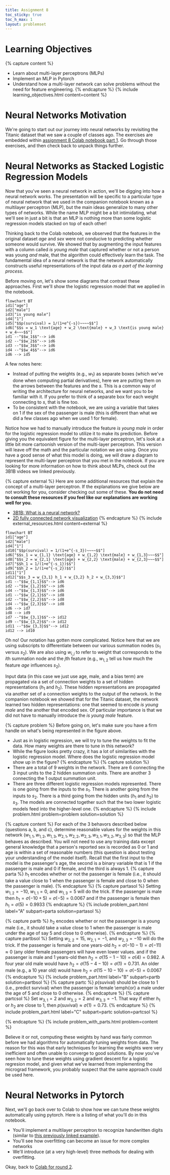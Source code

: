 ```yaml
---
title: Assignment 8
toc_sticky: true 
toc_h_max: 1
layout: problemset
---
```


# Learning Objectives

{% capture content %}
* Learn about multi-layer perceptrons (MLPs)
* Implement an MLP in Pytorch
* Understand how a multi-layer network can solve problems without the need for feature engineering.
{% endcapture %}
{% include learning_objectives.html content=content %}

# Neural Networks Motivation

We're going to start out our journey into neural networks by revisiting the Titanic dataset that we saw a couple of classes ago.  The exercises are embedded within [assignment 8 Colab notebook part 1](https://colab.research.google.com/github/olinml2024/notebooks/blob/main/ML24_Assignment08_part_1.ipynb).  Go through those exercises, and then check back to unpack things further.

# Neural Networks as Stacked Logistic Regression Models

Now that you've seen a neural network in action, we'll be digging into how a neural network works.  The presentation will be specific to a particular type of neural network that we used in the companion notebook known as a multilayer perceptron (MLP), but the main ideas generalize to many other types of networks.  While the name MLP might be a bit intimidating, what we'll see in just a bit is that an MLP is nothing more than some logistic regression models stacked on top of each other!

Thinking back to the Colab notebook, we observed that the features in the original dataset *age* and *sex* were not conducive to predicting whether someone would survive.  We showed that by augmenting the input features with a column called *is young male* that captured whether or not a person was young *and* male, that the algorithm could effectively learn the task.  The fundamental idea of a neural network is that the network automatically constructs useful representations of the input data *as a part of the learning process*.

Before moving on, let's show some diagrams that contrast these approaches.  First we'll show the logistic regression model that we applied in the notebook.

```mermaid!
flowchart BT
id1["age"]
id2["male"]
id3["is young male"]
id4["1"]
id5["$$p(survival) = 1/(1+e^{-s})~~~~$$"]
id6["$$s = w_1 \text{age} + w_2 \text{male} + w_3 \text{is young male} + w_4~~~$$"]
id1 --"$$w_1$$"--> id6
id2 --"$$w_2$$"--> id6
id3 --"$$w_3$$"--> id6
id4 --"$$w_4$$"--> id6
id6 --> id5
```

 A few notes here:
 * Instead of putting the weights (e.g., $w_1$) as separate boxes (which we've done when computing partial derivatives), here we are putting them on the arrows between the features and the $s$.  This is a common way of writing the architecture for neural networks, and we want you to be familiar with it.  If you prefer to think of a separate box for each weight connecting to $s$, that is fine too.
 * To be consistent with the notebook, we are using a variable that takes on 1 if the sex of the passenger is male (this is different than what we did a few classes ago when we used 1 for female).

Notice how we had to manually introduce the feature *is young male* in order for the logistic regression model to utilize it to make its prediction.  Before giving you the equivalent figure for the multi-layer perceptron, let's look at a little bit more cartoonish version of the multi-layer perceptron.  This version will leave off the math and the particular notation we are using.  Once you have a good sense of what this model is doing, we will draw a diagram to represent the multi-layer perceptron that you met in the notebook.  If you are looking for more information on how to think about MLPs, check out the 3B1B videos we linked previously.

{% capture external %}
Here are some additional resources that explain the concept of a multi-layer perceptron.  If the explanations we give below are not working for you, consider checking out some of these.  **You do not need to consult these resources if you feel like our explanations are working well for you.**
* [3B1B: What is a neural network?](https://www.youtube.com/watch?v=aircAruvnKk)
* [2D fully connected network visualization](https://adamharley.com/nn_vis/mlp/2d.html)
{% endcapture %}
{% include external_resources.html content=external %}


```mermaid!
flowchart BT
id1["age"]
id2["male"]
id4["1"]
id10["$$p(survival) = 1/(1+e^{-s_3})~~~~$$"]
id6["$$s_1 = w_{1,1} \text{age} + w_{1,2} \text{male} + w_{1,3}~~~$$"]
id8["$$s_2 = w_{2,1} \text{age} + w_{2,2} \text{male} + w_{2,3}~~~$$"]
id7["$$h_1 = 1/(1+e^{-s_1})$$"]
id9["$$h_2 = 1/(1+e^{-s_2})$$"]
id11["1"]
id12["$$s_3 = w_{3,1} h_1 + w_{3,2} h_2 + w_{3,3}$$"]
id1 --"$$w_{1,1}$$"--> id6
id2 --"$$w_{1,2}$$"--> id6
id4 --"$$w_{1,3}$$"--> id6
id1 --"$$w_{2,1}$$"--> id8
id2 --"$$w_{2,2}$$"--> id8
id4 --"$$w_{2,3}$$"--> id8
id6 --> id7
id8 --> id9
id7 --"$$w_{3,1}$$"--> id12
id9 --"$$w_{3,2}$$"--> id12
id11 --"$$w_{3,3}$$"--> id12
id12 --> id10
```

Oh no! Our notation has gotten more complicated.  Notice here that we are using subscripts to differentiate between our various summation nodes ($s_1$ versus $s_2$).  We are also using $w_{i,j}$ to refer to weight that corresponds to the $i$th summation node and the $j$th feature (e.g., $w_{1,2}$ tell us how much the feature *age* influences $s_2$).

Input data (in this case we just use age, male, and a bias term) are propagated via a set of connection weights to a set of hidden representations ($h_1$ and $h_2$).  These hidden representations are propagated via another set of a connection weights to the output of the network.   In the companion notebook we showed that for the Titanic dataset, the network learned two hidden representations: one that seemed to encode *is young male* and the another that encoded sex.  Of particular importance is that we did not have to manually introduce the *is young male* feature.

{% capture problem %}
Before going on, let's make sure you have a firm handle on what's being represented in the figure above.
* Just as in logistic regression, we will try to tune the weights to fit the data.  How many weights are there to tune in this network?
* While the figure looks pretty crazy, it has a lot of similarities with the logistic regression model.  Where does the logistic regression model show up in the figure?
{% endcapture %}
{% capture solution %}
* There are a total of 9 weights in the network.  There are 6 connecting the 3 input units to the 2 hidden summation units.  There are another 3 connecting the 1 output summation unit.
* There are three different logistic regression models represented.  There is one going from the inputs to the $s_1$.  There is another going from the inputs to $s_2$.  There is a third going from the hidden units ($h_1$ and $h_2$) to $s_3$.  The models are connected together such that the two lower logistic models feed into the higher-level one.
{% endcapture %}
{% include problem.html problem=problem solution=solution %}


{% capture content %}
For each of the 3 behavors described below (questions a, b, and c), determine reasonable values for the weights in this network ($w_{1,1}, w_{1,2}, w_{1,3}, w_{2,1}, w_{2,2}, w_{2,3}, w_{3,1}, w_{3,2}, w_{3,3}$) so that the MLP behaves as described. You will not need to use any training data except general knowledge that a person's reported sex is recorded as 0 or 1 and age is within a set of reasonable numbers (this question is about testing your understanding of the model itself).  Recall that the first input to the model is the passenger's age, the second is a binary variable that is 1 if the passenger is male and 0 if female, and the third is always 1.
{% capture parta %}
$h_1$ encodes whether or not the passenger is female (i.e., it should take a value close to 1 when the passenger is female and close to 0 when the passenger is male).
{% endcapture %}
{% capture partasol %}
Setting $w_{1,2} = -10$, $w_{1,1} = 0$, and $w_{1,3} = 5$ will do the trick.  If the passenger is male then $h_1 = \sigma(-10 + 5) = \sigma(-5) = 0.0067$ and if the passenger is female then $h_1 = \sigma(5) = 0.9933$
{% endcapture %}
{% include problem_part.html label="A" subpart=parta solution=partasol %}

{% capture partb %}
$h_2$ encodes whether or not the passenger is a young male (i.e., it should take a value close to 1 when the passenger is male under the age of say 5 and close to 0 otherwise).
{% endcapture %}
{% capture partbsol %}
Setting $w_{2,2} = 15$, $w_{2,1} = -1$, and $w_{2,3} = -10$ will do the trick.  If the passenger is female and one years-old $h_2 = \sigma(-10 - 1) = \sigma(-11) \approx 0$ (any older female passengers will have even lower values. and if the passenger is male and 1 years-old then $h_2 = \sigma(15 - 1 - 10) = \sigma(4) = 0.982$.  A four year old male would have $h_2 = \sigma(15 - 4 - 10) = \sigma(1) = 0.731$.  An older male (e.g., a 10 year old) would have $h_2 = \sigma(15 - 10 - 10) = \sigma(-5) = 0.0067$
{% endcapture %}
{% include problem_part.html label="B" subpart=partb solution=partbsol %}
{% capture partc %}
$p(\text{suvival})$ should be close to 1 (i.e., predict survival) when the passenger is female \emph{or} a male under the age of 5 and close to 0 otherwise.
{% endcapture %}
{% capture partcsol %}
Set $w_{3,1} = 2$ and $w_{3,2} = 2$ and $w_{3,3} = -1$.  That way if either $h_1$ or $h_2$ are close to 1, then $p(\text{suvival}) \approx \sigma(1) = 0.73$.
{% endcapture %}
{% include problem_part.html label="C" subpart=partc solution=partcsol %}

{% endcapture %}
{% include problem_with_parts.html problem=content %}

Believe it or not, computing these weights by hand was fairly common before we had algorithms for automatically tuning weights from data.  The reason for this was that early techniques for learning the weights were very inefficient and often unable to converge to good solutions.  By now you've seen how to tune these weights using gradient descent for a logistic regresion model, and given what we've learned from implementing the micrograd framework, you probably suspect that the same approach could be used here.

# Neural Networks in Pytorch

Next, we'll go back over to Colab to show how we can tune these weights automatically using pytorch.  Here is a listing of what you'll do in this notebook.
* You'll implement a multilayer perceptron to recognize handwritten digits (similar to [this previously linked example](https://adamharley.com/nn_vis/mlp/2d.html)).
* You'll see how overfitting can become an issue for more complex networks
* We'll introduce (at a very high-level) three methods for dealing with overfitting.

Okay, back to [Colab for round 2](https://colab.research.google.com/github/olinml2024/notebooks/blob/main/ML24_Assignment08_part_2.ipynb).